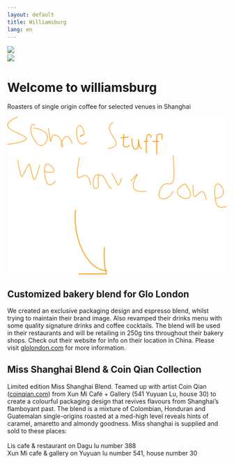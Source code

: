 ```yaml
---
layout: default
title: Williamsburg
lang: en
---
```



<div class="container">

<div id="glo-covers" class="cup parallax" data-stellar-ratio="0.6" >
  <img class="desktop-only" src="//:0" data-desktop-src="images/labels.png"/>
</div>
<!-- <div id="glo-labels" class="cup parallax" data-stellar-ratio="0.9" >
  <img class="desktop-only" src="//:0" data-desktop-src="images/backlabels.png"/>
</div> -->


<div id="miss-cover" class="cup parallax" data-stellar-ratio="0.6" >
  <img class="desktop-only" src="//:0" data-desktop-src="images/miss-cover.jpg"/>
</div>
<!-- <div id="miss-label" class="cup parallax" data-stellar-ratio="0.9" >
  <img class="desktop-only" src="//:0" data-desktop-src="images/miss-label.jpg"/>
</div> -->

<div id="intro"  class="row center">
    <h1>Welcome to williamsburg</h1>
    <p>Roasters of single origin coffee for selected venues in Shanghai</p>
</div> 

<div id="someshit" class="row handwritten" >
  <div class="col-sm-4 col-sm-offset-4 col-xs-2">
    <img src="graphic/somestuff.svg"/>
  </div>
</div>

<div class="row story">
  <div class="col-sm-7 col-sm-offset-5 col-xs-12 story-text">
    <h2>Customized bakery blend for Glo London</h2>
    <p>We created an exclusive packaging design and espresso blend, whilst trying to maintain their brand image. Also revamped their drinks menu with some quality signature drinks and coffee cocktails. The blend will be used in their restaurants and will be retailing in 250g tins throughout their bakery shops. Check out their website for info on their location in China. Please visit <a href="http://www.glolondon.com">glolondon.com</a> for more information.</p>
  </div>
</div>

<div class="row story">
  <div class="col-sm-7  col-xs-12 story-text">
    <h2>Miss Shanghai Blend & Coin Qian Collection</h2>
    <p>Limited edition Miss Shanghai Blend. Teamed up with artist Coin Qian (<a href="http://www.coinqian.com">coinqian.com</a>) from Xun Mi Café + Gallery (541 Yuyuan Lu, house 30) to create a colourful packaging design that revives flavours from Shanghai’s flamboyant past. The blend is a mixture of Colombian, Honduran and Guatemalan single-origins roasted at a med-high level reveals hints of caramel, amaretto and almondy goodness. Miss shanghai is supplied and sold to these places:
    </br></br> Lis cafe & restaurant on Dagu lu number 388 
  </br> Xun Mi cafe & gallery on Yuyuan lu number 541, house number 30</p>
  </div>
</div>


</div>


